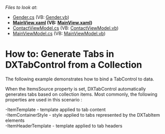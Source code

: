 <!-- default file list -->
*Files to look at*:

* [Gender.cs](./CS/DXTabControlExample/Common/Gender.cs) (VB: [Gender.vb](./VB/DXTabControlExample/Common/Gender.vb))
* **[MainView.xaml](./CS/DXTabControlExample/View/MainView.xaml) (VB: [MainView.xaml](./VB/DXTabControlExample/View/MainView.xaml))**
* [ContactViewModel.cs](./CS/DXTabControlExample/ViewModel/ContactViewModel.cs) (VB: [ContactViewModel.vb](./VB/DXTabControlExample/ViewModel/ContactViewModel.vb))
* [MainViewModel.cs](./CS/DXTabControlExample/ViewModel/MainViewModel.cs) (VB: [MainViewModel.vb](./VB/DXTabControlExample/ViewModel/MainViewModel.vb))
<!-- default file list end -->
# How to: Generate Tabs in DXTabControl from a Collection


<p>The following example demonstrates how to bind a TabControl to data. </p>
<p>When the ItemsSource property is set, DXTabControl automatically generates tabs based on collection items. Most commonly, the following properties are used in this scenario :</p>
<p>-ItemTemplate - template applied to tab content<br>-ItemContainerStyle - style applied to tabs represented by the DXTabItem elements<br>-ItemHeaderTemplate - template applied to tab headers</p>

<br/>


